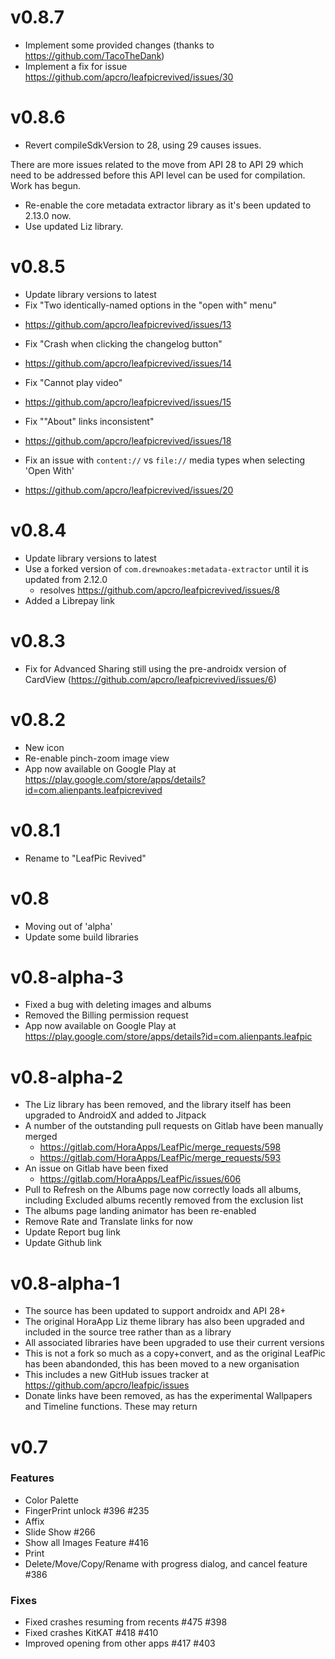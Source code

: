 v0.8.7
==================
* Implement some provided changes (thanks to https://github.com/TacoTheDank)
* Implement a fix for issue https://github.com/apcro/leafpicrevived/issues/30

v0.8.6
==================
* Revert compileSdkVersion to 28, using 29 causes issues.

There are more issues related to the move from API 28 to API 29 which need to be addressed before this API level can be used for compilation. Work has begun.

* Re-enable the core metadata extractor library as it's been updated to 2.13.0 now.
* Use updated Liz library.

v0.8.5
==================
* Update library versions to latest
* Fix "Two identically-named options in the "open with" menu"
- https://github.com/apcro/leafpicrevived/issues/13
* Fix "Crash when clicking the changelog button"
- https://github.com/apcro/leafpicrevived/issues/14
* Fix "Cannot play video"
- https://github.com/apcro/leafpicrevived/issues/15
* Fix ""About" links inconsistent"
- https://github.com/apcro/leafpicrevived/issues/18
* Fix an issue with `content://` vs `file://` media types when selecting 'Open With'
- https://github.com/apcro/leafpicrevived/issues/20

v0.8.4
==================
* Update library versions to latest
* Use a forked version of `com.drewnoakes:metadata-extractor` until it is updated from 2.12.0
  - resolves https://github.com/apcro/leafpicrevived/issues/8
* Added a Librepay link

v0.8.3
==================
- Fix for Advanced Sharing still using the pre-androidx version of CardView
  (https://github.com/apcro/leafpicrevived/issues/6)
  
v0.8.2
==================
- New icon
- Re-enable pinch-zoom image view 
- App now available on Google Play at https://play.google.com/store/apps/details?id=com.alienpants.leafpicrevived

v0.8.1
==================
- Rename to "LeafPic Revived"

v0.8
==================
- Moving out of 'alpha'
- Update some build libraries

v0.8-alpha-3
==================
- Fixed a bug with deleting images and albums
- Removed the Billing permission request
- App now available on Google Play at https://play.google.com/store/apps/details?id=com.alienpants.leafpic

v0.8-alpha-2
==================
- The Liz library has been removed, and the library itself has been upgraded to AndroidX and added to Jitpack
- A number of the outstanding pull requests on Gitlab have been manually merged
  - https://gitlab.com/HoraApps/LeafPic/merge_requests/598
  - https://gitlab.com/HoraApps/LeafPic/merge_requests/593
- An issue on Gitlab have been fixed
  - https://gitlab.com/HoraApps/LeafPic/issues/606
- Pull to Refresh on the Albums page now correctly loads all albums, including Excluded albums recently removed from the exclusion list
- The albums page landing animator has been re-enabled
- Remove Rate and Translate links for now
- Update Report bug link
- Update Github link

v0.8-alpha-1
==================
- The source has been updated to support androidx and API 28+
- The original HoraApp Liz theme library has also been upgraded and included in the source tree rather than as a library
- All associated libraries have been upgraded to use their current versions
- This is not a fork so much as a copy+convert, and as the original LeafPic has been abandonded, this has been moved to a new organisation
- This includes a new GitHub issues tracker at https://github.com/apcro/leafpic/issues
- Donate links have been removed, as has the experimental Wallpapers and Timeline functions. These may return

v0.7
====

### Features
* Color Palette
* FingerPrint unlock #396 #235
* Affix
* Slide Show #266
* Show all Images Feature #416
* Print
* Delete/Move/Copy/Rename with progress dialog, and cancel feature #386

### Fixes

* Fixed crashes resuming from recents #475 #398
* Fixed crashes KitKAT #418 #410
* Improved opening from other apps #417 #403

